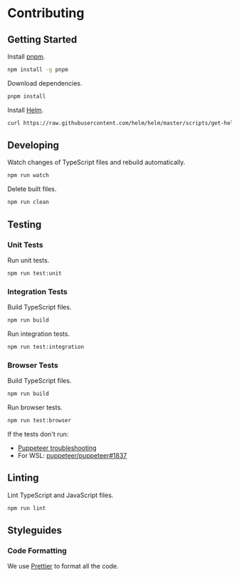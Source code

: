 # Contributing

## Getting Started

Install [pnpm](https://pnpm.js.org/installation).

```sh
npm install -g pnpm
```

Download dependencies.

```sh
pnpm install
```

Install [Helm](https://helm.sh/docs/intro/install/).

```sh
curl https://raw.githubusercontent.com/helm/helm/master/scripts/get-helm-3 | bash
```

## Developing

Watch changes of TypeScript files and rebuild automatically.

```sh
npm run watch
```

Delete built files.

```sh
npm run clean
```

## Testing

### Unit Tests

Run unit tests.

```sh
npm run test:unit
```

### Integration Tests

Build TypeScript files.

```sh
npm run build
```

Run integration tests.

```sh
npm run test:integration
```

### Browser Tests

Build TypeScript files.

```sh
npm run build
```

Run browser tests.

```sh
npm run test:browser
```

If the tests don't run:

- [Puppeteer troubleshooting](https://github.com/puppeteer/puppeteer/blob/main/docs/troubleshooting.md)
- For WSL: [puppeteer/puppeteer#1837](https://github.com/puppeteer/puppeteer/issues/1837#issuecomment-689006806)

## Linting

Lint TypeScript and JavaScript files.

```sh
npm run lint
```

## Styleguides

### Code Formatting

We use [Prettier](https://prettier.io/) to format all the code.
